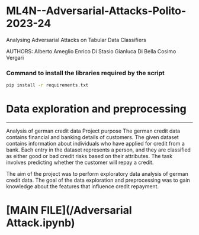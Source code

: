 # ML4N--Adversarial-Attacks-Polito-2023-24

Analysing Adversarial Attacks on Tabular Data Classifiers

AUTHORS:
Alberto Ameglio
Enrico Di Stasio
Gianluca Di Bella
Cosimo Vergari

### Command to install the libraries required by the script

```sh
pip install -r requirements.txt
```

# Data exploration and preprocessing

---

Analysis of german credit data
Project purpose
The german credit data contains financial and banking details of customers. The given dataset contains information about individuals who have applied for credit from a bank. Each entry in the dataset represents a person, and they are classified as either good or bad credit risks based on their attributes. The task involves predicting whether the customer will repay a credit.

The aim of the project was to perform exploratory data analysis of german credit data. The goal of the data exploration and preprocessing was to gain knowledge about the features that influence credit repayment.


# [MAIN FILE](/Adversarial Attack.ipynb)
